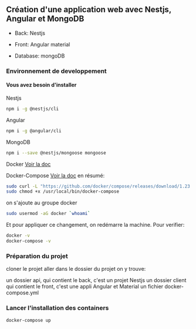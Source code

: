 ## Création d'une application web avec Nestjs, Angular et MongoDB

- Back: Nestjs

- Front: Angular material

- Database: mongoDB

### Environnement de developpement

#### Vous avez besoin d'installer

Nestjs
```sh
npm i -g @nestjs/cli
```
Angular
```sh
npm i -g @angular/cli
```
MongoDB
```sh
npm i --save @nestjs/mongoose mongoose
```

Docker
[Voir la doc](https://docs.docker.com/install/linux/docker-ce/ubuntu/)

Docker-Compose
[Voir la doc](https://docs.docker.com/compose/install/)
en résumé:
```sh
sudo curl -L "https://github.com/docker/compose/releases/download/1.23.1/docker-compose-$(uname -s)-$(uname -m)" -o /usr/local/bin/docker-compose
sudo chmod +x /usr/local/bin/docker-compose
```
on s'ajoute au groupe docker
```sh
sudo usermod -aG docker `whoami`
```
Et pour appliquer ce changement, on redémarre la machine.
Pour verifier:
```sh
docker -v
docker-compose -v
```

### Préparation du projet
cloner le projet
aller dans le dossier du projet
on y trouve:

un dossier api, qui contient le back, c'est un projet Nestjs
un dossier client qui contient le front, c'est une appli Angular et Material
un fichier docker-compose.yml

### Lancer l'installation des containers
```sh
docker-compose up
```

